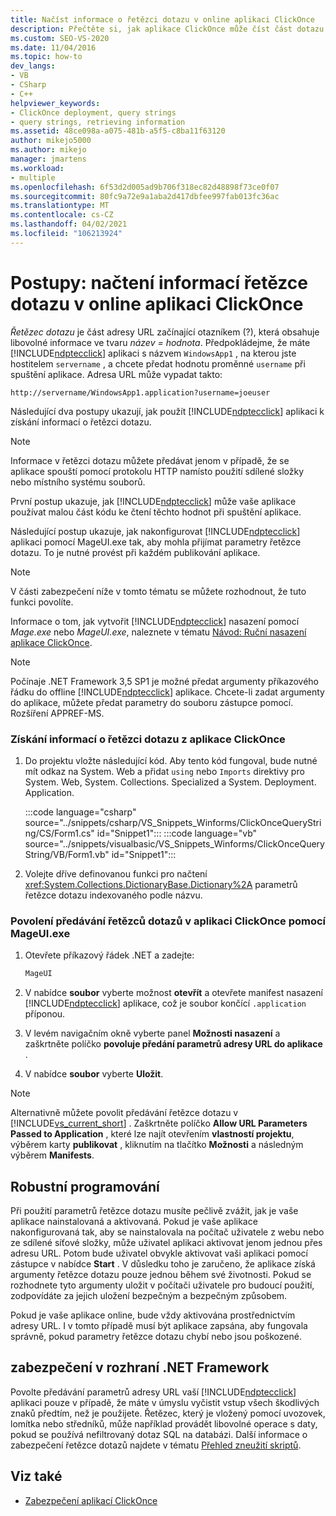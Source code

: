 ```yaml
---
title: Načíst informace o řetězci dotazu v online aplikaci ClickOnce
description: Přečtěte si, jak aplikace ClickOnce může číst část dotazu v adrese URL a jak pomocí MageUI nakonfigurovat aplikaci tak, aby přijímala parametry řetězce dotazu.
ms.custom: SEO-VS-2020
ms.date: 11/04/2016
ms.topic: how-to
dev_langs:
- VB
- CSharp
- C++
helpviewer_keywords:
- ClickOnce deployment, query strings
- query strings, retrieving information
ms.assetid: 48ce098a-a075-481b-a5f5-c8ba11f63120
author: mikejo5000
ms.author: mikejo
manager: jmartens
ms.workload:
- multiple
ms.openlocfilehash: 6f53d2d005ad9b706f318ec82d48898f73ce0f07
ms.sourcegitcommit: 80fc9a72e9a1aba2d417dbfee997fab013fc36ac
ms.translationtype: MT
ms.contentlocale: cs-CZ
ms.lasthandoff: 04/02/2021
ms.locfileid: "106213924"
---
```

# <a name="how-to-retrieve-query-string-information-in-an-online-clickonce-application"></a>Postupy: načtení informací řetězce dotazu v online aplikaci ClickOnce
*Řetězec dotazu* je část adresy URL začínající otazníkem (?), která obsahuje libovolné informace ve tvaru *název = hodnota*. Předpokládejme, že máte [!INCLUDE[ndptecclick](../deployment/includes/ndptecclick_md.md)] aplikaci s názvem `WindowsApp1` , na kterou jste hostitelem `servername` , a chcete předat hodnotu proměnné `username` při spuštění aplikace. Adresa URL může vypadat takto:

 `http://servername/WindowsApp1.application?username=joeuser`

 Následující dva postupy ukazují, jak použít [!INCLUDE[ndptecclick](../deployment/includes/ndptecclick_md.md)] aplikaci k získání informací o řetězci dotazu.

> [!NOTE]
> Informace v řetězci dotazu můžete předávat jenom v případě, že se aplikace spouští pomocí protokolu HTTP namísto použití sdílené složky nebo místního systému souborů.

 První postup ukazuje, jak [!INCLUDE[ndptecclick](../deployment/includes/ndptecclick_md.md)] může vaše aplikace používat malou část kódu ke čtení těchto hodnot při spuštění aplikace.

 Následující postup ukazuje, jak nakonfigurovat [!INCLUDE[ndptecclick](../deployment/includes/ndptecclick_md.md)] aplikaci pomocí MageUI.exe tak, aby mohla přijímat parametry řetězce dotazu. To je nutné provést při každém publikování aplikace.

> [!NOTE]
> V části zabezpečení níže v tomto tématu se můžete rozhodnout, že tuto funkci povolíte.

 Informace o tom, jak vytvořit [!INCLUDE[ndptecclick](../deployment/includes/ndptecclick_md.md)] nasazení pomocí *Mage.exe* nebo *MageUI.exe*, naleznete v tématu [Návod: Ruční nasazení aplikace ClickOnce](../deployment/walkthrough-manually-deploying-a-clickonce-application.md).

> [!NOTE]
> Počínaje .NET Framework 3,5 SP1 je možné předat argumenty příkazového řádku do offline [!INCLUDE[ndptecclick](../deployment/includes/ndptecclick_md.md)] aplikace. Chcete-li zadat argumenty do aplikace, můžete předat parametry do souboru zástupce pomocí. Rozšíření APPREF-MS.

### <a name="to-obtain-query-string-information-from-a-clickonce-application"></a>Získání informací o řetězci dotazu z aplikace ClickOnce

1. Do projektu vložte následující kód. Aby tento kód fungoval, bude nutné mít odkaz na System. Web a přidat `using` nebo `Imports` direktivy pro System. Web, System. Collections. Specialized a System. Deployment. Application.

    :::code language="csharp" source="../snippets/csharp/VS_Snippets_Winforms/ClickOnceQueryString/CS/Form1.cs" id="Snippet1":::
    :::code language="vb" source="../snippets/visualbasic/VS_Snippets_Winforms/ClickOnceQueryString/VB/Form1.vb" id="Snippet1":::


2. Volejte dříve definovanou funkci pro načtení <xref:System.Collections.DictionaryBase.Dictionary%2A> parametrů řetězce dotazu indexovaného podle názvu.

### <a name="to-enable-query-string-passing-in-a-clickonce-application-with-mageuiexe"></a>Povolení předávání řetězců dotazů v aplikaci ClickOnce pomocí MageUI.exe

1. Otevřete příkazový řádek .NET a zadejte:

   ```cmd
   MageUI
   ```

2. V nabídce **soubor** vyberte možnost **otevřít** a otevřete manifest nasazení [!INCLUDE[ndptecclick](../deployment/includes/ndptecclick_md.md)] aplikace, což je soubor končící `.application` příponou.

3. V levém navigačním okně vyberte panel **Možnosti nasazení** a zaškrtněte políčko **povoluje předání parametrů adresy URL do aplikace** .

4. V nabídce **soubor** vyberte **Uložit**.

> [!NOTE]
> Alternativně můžete povolit předávání řetězce dotazu v [!INCLUDE[vs_current_short](../code-quality/includes/vs_current_short_md.md)] . Zaškrtněte políčko **Allow URL Parameters Passed to Application** , které lze najít otevřením **vlastností projektu**, výběrem karty **publikovat** , kliknutím na tlačítko **Možnosti** a následným výběrem **Manifests**.

## <a name="robust-programming"></a>Robustní programování
 Při použití parametrů řetězce dotazu musíte pečlivě zvážit, jak je vaše aplikace nainstalovaná a aktivovaná. Pokud je vaše aplikace nakonfigurovaná tak, aby se nainstalovala na počítač uživatele z webu nebo ze sdílené síťové složky, může uživatel aplikaci aktivovat jenom jednou přes adresu URL. Potom bude uživatel obvykle aktivovat vaši aplikaci pomocí zástupce v nabídce **Start** . V důsledku toho je zaručeno, že aplikace získá argumenty řetězce dotazu pouze jednou během své životnosti. Pokud se rozhodnete tyto argumenty uložit v počítači uživatele pro budoucí použití, zodpovídáte za jejich uložení bezpečným a bezpečným způsobem.

 Pokud je vaše aplikace online, bude vždy aktivována prostřednictvím adresy URL. I v tomto případě musí být aplikace zapsána, aby fungovala správně, pokud parametry řetězce dotazu chybí nebo jsou poškozené.

## <a name="net-framework-security"></a>zabezpečení v rozhraní .NET Framework
 Povolte předávání parametrů adresy URL vaší [!INCLUDE[ndptecclick](../deployment/includes/ndptecclick_md.md)] aplikaci pouze v případě, že máte v úmyslu vyčistit vstup všech škodlivých znaků předtím, než je použijete. Řetězec, který je vložený pomocí uvozovek, lomítka nebo středníků, může například provádět libovolné operace s daty, pokud se používá nefiltrovaný dotaz SQL na databázi. Další informace o zabezpečení řetězce dotazů najdete v tématu [Přehled zneužití skriptů](/previous-versions/w1sw53ds(v=vs.140)).

## <a name="see-also"></a>Viz také
- [Zabezpečení aplikací ClickOnce](../deployment/securing-clickonce-applications.md)